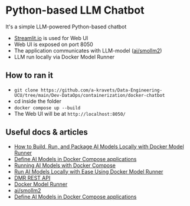 # Python-based LLM Chatbot

It's a simple LLM-powered Python-based chatbot

* [Streamlit.io](https://streamlit.io/) is used for Web UI
* Web UI is exposed on port 8050
* The application communicates with LLM-model ([ai/smollm2](https://hub.docker.com/r/ai/smollm2))
* LLM run locally via Docker Model Runner

## How to ran it

* `git clone https://github.com/a-kravets/Data-Engineering-UCU/tree/main/Dev-DataOps/containerization/docker-chatbot`
* cd inside the folder
* `docker compose up --build`
* The Web UI will be at `http://localhost:8050/`

## Useful docs & articles

* [How to Build, Run, and Package AI Models Locally with Docker Model Runner](https://www.docker.com/blog/how-to-build-run-and-package-ai-models-locally-with-docker-model-runner/)
* [Define AI Models in Docker Compose applications](https://docs.docker.com/ai/compose/models-and-compose/)
* [Running AI Models with Docker Compose](https://dev.to/pradumnasaraf/running-ai-models-with-docker-compose-27ng)
* [Run AI Models Locally with Ease Using Docker Model Runner](https://thelearningfellow.medium.com/run-ai-models-locally-with-ease-using-docker-model-runner-b7a3a43a32c8)
* [DMR REST API](https://docs.docker.com/ai/model-runner/api-reference/#request-from-the-host-using-tcp)
* [Docker Model Runner](https://docs.docker.com/ai/model-runner/)
* [ai/smollm2](https://hub.docker.com/r/ai/smollm2)
* [Define AI Models in Docker Compose applications](https://docs.docker.com/ai/compose/models-and-compose/#short-syntax)
